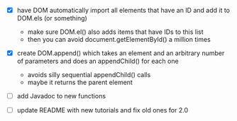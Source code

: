 - [x] have DOM automatically import all elements that have an ID and add it to DOM.els (or something)
    - make sure DOM.el() also adds items that have IDs to this list
    - then you can avoid document.getElementById() a million times
    
- [x] create DOM.append() which takes an element and an arbitrary number of parameters and does an appendChild() for each one
    - avoids silly sequential appendChild() calls
    - maybe it returns the parent element
    
- [ ] add Javadoc to new functions

- [ ] update README with new tutorials and fix old ones for 2.0